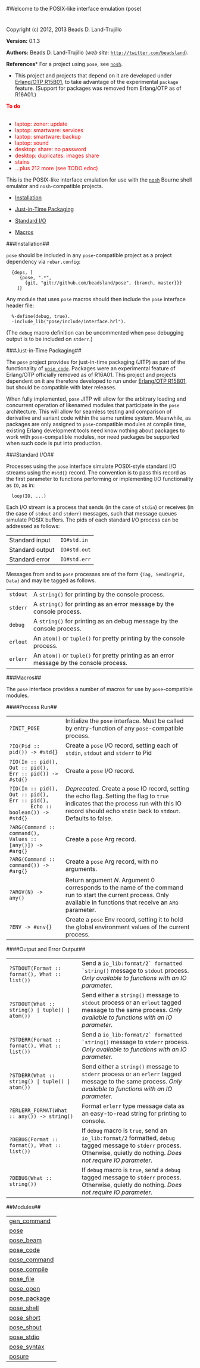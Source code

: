 

#Welcome to the POSIX-like interface emulation (pose)#


Copyright (c) 2012, 2013 Beads D. Land-Trujillo

__Version:__ 0.1.3

__Authors:__ Beads D. Land-Trujillo (_web site:_ [`http://twitter.com/beadsland`](http://twitter.com/beadsland)).

__References__* For a project using `pose`, see
[`nosh`](http://github.com/beadsland/nosh).
* This project and projects that depend on it are developed under
[Erlang/OTP R15B01](http://www.erlang.org/download_release/14),
to take advantage of the experimental `package` feature.  (Support for
packages was removed from Erlang/OTP as of R16A01.)


__<font color="red">To do</font>__
<br></br>
* <font color="red">laptop: zoner: update</font>
* <font color="red">laptop: smartware: services</font>
* <font color="red">laptop: smartware: backup</font>
* <font color="red">laptop: sound</font>
* <font color="red">desktop: share: no password</font>
* <font color="red">desktop: duplicates: images share</font>
* <font color="red">stains</font>
* <font color="red">...plus 212 more (see TODO.edoc)
</font>


This is the POSIX-like interface emulation for use with the
[`nosh`](http://github.com/beadsland/nosh) Bourne shell
  emulator and `nosh`-compatible projects.
 

* [Installation](#Installation)

* [Just-in-Time Packaging](#Just-in-Time_Packaging)

* [Standard I/O](#Standard_I/O)

* [Macros](#Macros)


 


###<a name="Installation">Installation</a>##

 


`pose` should be included in any `pose`-compatible project as a project
  dependency via `rebar.config`:
 
	
	  {deps, [
	     {pose, ".*",
	       {git, "git://github.com/beadsland/pose", {branch, master}}}
	    ]}

 


Any module that uses `pose` macros should then include the `pose`
interface header file:
 
	
	  %-define(debug, true).
	  -include_lib("pose/include/interface.hrl").

 


(The `debug` macro definition can be uncommented when `pose` debugging
  output is to be included on `stderr`.)
 


###<a name="Just-in-Time_Packaging">Just-in-Time Packaging</a>##

 


The `pose` project provides for just-in-time packaging (JITP) as part of
  the functionality of [`pose_code`](pose_code.md).  Packages were an experimental
  feature of Erlang/OTP officially removed as of R16A01.  This project and
  projects dependent on it are therefore developed to run under
[Erlang/OTP R15B01](http://www.erlang.org/download_release/14),
but should be compatible with later releases.
 


When fully implemented, `pose` JITP will allow for the arbitrary loading
  and concurrent operation of likenamed modules that participate in the
`pose` architecture.  This will allow for seamless testing and comparison
  of derivative and variant code within the same runtime system.
  Meanwhile, as packages are only assigned to `pose`-compatible modules at
  compile time, existing Erlang development tools need know nothing about
  packages to work with `pose`-compatible modules, nor need packages be
supported when such code is put into production.
 


###<a name="Standard_I/O">Standard I/O</a>##

 


Processes using the `pose` interface simulate POSIX-style
  standard I/O streams using the `#std{}` record.  The convention is to
  pass this record as the first parameter to functions performing or
  implementing I/O functionality as `IO`, as in:
 
	
	  loop(IO, ...)

 


Each I/O stream is a process that sends (in the case of `stdin`) or
  receives (in the case of `stdout` and `stderr`) messages, such that
message queues simulate POSIX buffers.  The pids of each standard I/O
process can be addressed as follows:
 


<table>
<tr><td> Standard input </td> <td> <code>IO#std.in</code> </td></tr>
<tr><td> Standard output </td> <td> <code>IO#std.out</code> </td></tr>
<tr><td> Standard error </td> <td> <code>IO#std.err</code> </td></tr>
</table>


 


Messages from and to `pose` processes are of the form
`{Tag, SendingPid, Data}` and may be tagged as follows.
 


<table>
<tr><td> <code>stdout</code> </td>
<td> A <code>string()</code> for printing by the console process.
</td></tr>
<tr><td> <code>stderr</code> </td>
<td> A <code>string()</code> for printing as an error message by the console
       process. </td></tr>
<tr><td> <code>debug</code> </td>
<td> A <code>string()</code> for printing as an debug message by the console process.
</td></tr>
<tr><td> <code>erlout</code> </td>
<td> An <code>atom()</code> or <code>tuple()</code> for pretty printing by the console process.
</td></tr>
<tr><td> <code>erlerr</code> </td>
<td> An <code>atom()</code> or <code>tuple()</code> for pretty printing as an error message
       by the console process. </td></tr>
</table>


 


###<a name="Macros">Macros</a>##

 


The `pose` interface provides a number of macros for use by
`pose`-compatible modules.
 


####<a name="Process_Run">Process Run</a>##

 


<table>
<tr><td> <code>?INIT_POSE</code> </td>
<td> Initialize the <code>pose</code> interface.  Must be called by entry-function
       of any <code>pose</code>-compatible process. </td></tr>
<tr><td> <code>?IO(Pid :: pid()) -> #std{}</code> </td>
<td> Create a <code>pose</code> I/O record, setting each of <code>stdin</code>, <code>stdout</code> and
<code>stderr</code> to Pid </td></tr>
<tr><td> <code>?IO(In :: pid(), Out :: pid(), Err :: pid()) -> #std{}</code> </td>
<td> Create a <code>pose</code> I/O record. </td></tr>
<tr><td width="30%"> <code>?IO(In :: pid(), Out :: pid(), Err :: pid(),
       Echo :: boolean()) -> #std{}</code> </td>
<td> <i>Deprecated.</i>  Create a <code>pose</code> IO record, setting the echo
       flag.  Setting the flag to <code>true</code> indicates that the process run
       with this IO record should echo <code>stdin</code> back to <code>stdout</code>.  Defaults
       to false. </td></tr>
<tr><td> <code>?ARG(Command :: command(), Values :: [any()]) -> #arg{}</code></td>
<td> Create a <code>pose</code> Arg record. </td></tr>
<tr><td> <code>?ARG(Command :: command()) -> #arg{}</code></td>
<td> Create a <code>pose</code> Arg record, with no arguments. </td></tr>
<tr><td> <code>?ARGV(N) -> any()</code> </td>
<td> Return argument <i>N</i>.  Argument 0 corresponds to the name of
       the command run to start the current process.  Only available
       in functions that receive an <code>ARG</code> parameter. </td></tr>
<tr><td> <code>?ENV -> #env{}</code> </td>
<td> Create a <code>pose</code> Env record, setting it to hold the global
       environment values of the current process. </td></tr>
</table>


 


####<a name="Output_and_Error_Output">Output and Error Output</a>##

 


<table>
<tr><td> <code>?STDOUT(Format :: format(), What :: list())</code> </td>
<td> Send a <code>io_lib:format/2` formatted `string()</code> message to <code>stdout</code>
       process.
<i>Only available to functions with an IO parameter.</i></td></tr>
<tr><td> <code>?STDOUT(What :: string() | tuple() | atom())</code> </td>
<td> Send either a <code>string()</code> message to <code>stdout</code> process or an <code>erlout</code>
       tagged message to the same process.
<i>Only available to functions with an IO parameter.</i></td></tr>
<tr><td> <code>?STDERR(Format :: format(), What :: list())</code> </td>
<td> Send a <code>io_lib:format/2` formatted `string()</code> message to <code>stderr</code>
       process.
<i>Only available to functions with an IO parameter.</i></td></tr>
<tr><td> <code>?STDERR(What :: string() | tuple() | atom())</code> </td>
<td> Send either a <code>string()</code> message to <code>stderr</code> process or an <code>erlerr</code>
       tagged message to the same process.
<i>Only available to functions with an IO parameter.</i></td></tr>
<tr><td> <code>?ERLERR_FORMAT(What :: any()) -> string()</code> </td>
<td> Format <code>erlerr</code> type message data as an easy-to-read string for
       printing to console. </td></tr>
<tr><td> <code>?DEBUG(Format :: format(), What :: list())</code> </td>
<td> If <code>debug</code> macro is <code>true</code>, send an <code>io_lib:format/2</code> formatted,
<code>debug</code> tagged message to <code>stderr</code> process.  Otherwise, quietly
       do nothing. <i>Does not require IO parameter.</i></td></tr>
<tr><td> <code>?DEBUG(What :: string())</code> </td>
<td> If <code>debug</code> macro is <code>true</code>, send a <code>debug</code> tagged message to
<code>stderr</code> process.  Otherwise, quietly do nothing.
<i>Does not require IO parameter.</i></td></tr>
</table>


 

##Modules##


<table width="100%" border="0" summary="list of modules">
<tr><td><a href="gen_command.md" class="module">gen_command</a></td></tr>
<tr><td><a href="pose.md" class="module">pose</a></td></tr>
<tr><td><a href="pose_beam.md" class="module">pose_beam</a></td></tr>
<tr><td><a href="pose_code.md" class="module">pose_code</a></td></tr>
<tr><td><a href="pose_command.md" class="module">pose_command</a></td></tr>
<tr><td><a href="pose_compile.md" class="module">pose_compile</a></td></tr>
<tr><td><a href="pose_file.md" class="module">pose_file</a></td></tr>
<tr><td><a href="pose_open.md" class="module">pose_open</a></td></tr>
<tr><td><a href="pose_package.md" class="module">pose_package</a></td></tr>
<tr><td><a href="pose_shell.md" class="module">pose_shell</a></td></tr>
<tr><td><a href="pose_short.md" class="module">pose_short</a></td></tr>
<tr><td><a href="pose_shout.md" class="module">pose_shout</a></td></tr>
<tr><td><a href="pose_stdio.md" class="module">pose_stdio</a></td></tr>
<tr><td><a href="pose_syntax.md" class="module">pose_syntax</a></td></tr>
<tr><td><a href="posure.md" class="module">posure</a></td></tr></table>

